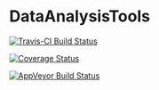 # DataAnalysisTools

[![Travis-CI Build Status](https://travis-ci.org/julianbarg/DataAnalysisTools.png?branch=master)](https://travis-ci.org/julianbarg/DataAnalysisTools)

[![Coverage Status](https://coveralls.io/repos/github/julianbarg/DataAnalysisTools/badge.svg?branch=master&service=github)](https://coveralls.io/github/julianbarg/DataAnalysisTools?branch=master)

[![AppVeyor Build Status](https://ci.appveyor.com/api/projects/status/github/julianbarg/DataAnalysisTools?branch=master&svg=true)](https://ci.appveyor.com/project/julianbarg/DataAnalysisTools)